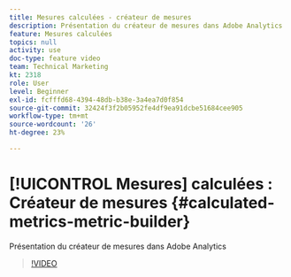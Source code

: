 ```yaml
---
title: Mesures calculées - créateur de mesures
description: Présentation du créateur de mesures dans Adobe Analytics
feature: Mesures calculées
topics: null
activity: use
doc-type: feature video
team: Technical Marketing
kt: 2318
role: User
level: Beginner
exl-id: fcfffd68-4394-48db-b38e-3a4ea7d0f854
source-git-commit: 32424f3f2b05952fe4df9ea91dcbe51684cee905
workflow-type: tm+mt
source-wordcount: '26'
ht-degree: 23%

---
```


# [!UICONTROL Mesures] calculées : Créateur de mesures {#calculated-metrics-metric-builder}

Présentation du créateur de mesures dans Adobe Analytics

>[!VIDEO](https://video.tv.adobe.com/v/25411/?quality=12)
